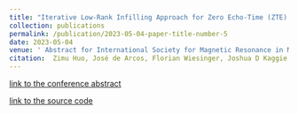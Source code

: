 ```yaml
---
title: "Iterative Low-Rank Infilling Approach for Zero Echo-Time (ZTE) Imaging"
collection: publications
permalink: /publication/2023-05-04-paper-title-number-5
date: 2023-05-04
venue: ' Abstract for International Society for Magnetic Resonance in Medicine 2023'
citation:  Zimu Huo, José de Arcos, Florian Wiesinger, Joshua D Kaggie, Martin J Graves
---
```


[link to the conference abstract](https://submissions.mirasmart.com/ISMRM2024/Itinerary/PresentationDetail.aspx?evdid=5587)

[link to the source code](https://github.com/ZimuHuo/LRII)
